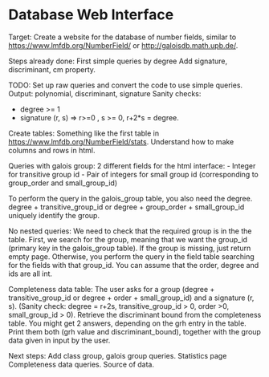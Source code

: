 # Database Web Interface


Target: Create a website for the database of number fields, similar to https://www.lmfdb.org/NumberField/ or http://galoisdb.math.upb.de/.

Steps already done:
First simple queries by degree
Add signature, discriminant, cm property.

TODO:
Set up raw queries and convert the code to use simple queries.
Output: polynomial, discriminant, signature
Sanity checks:
- degree >= 1
- signature (r, s) => r>=0 , s >= 0, r+2*s = degree.




Create tables:
Something like the first table in https://www.lmfdb.org/NumberField/stats. Understand how to make columns and rows in html.



Queries with galois group:
2 different fields for the html interface: - Integer for transitive group id
                                          - Pair of integers for small group id (corresponding to group_order and small_group_id)
                                          
To perform the query in the galois_group table, you also need the degree.
degree + transitive_group_id or degree + group_order + small_group_id uniquely identify the group.

No nested queries: We need to check that the required group is in the the table.
First, we search for the group, meaning that we want the group_id (primary key in the galois_group table). If the group is missing, just return empty page.
Otherwise, you perform the query in the field table searching for the fields with that group_id.
You can assume that the order, degree and ids are all int.

Completeness data table:
The user asks for a group (degree + transitive_group_id or degree + order + small_group_id) and a signature (r, s). (Sanity check: degree = r+2s, transitive_group_id > 0, order >0, small_group_id > 0). Retrieve the discriminant bound from the completeness table.
You might get 2 answers, depending on the grh entry in the table.
Print them both (grh value and discriminant_bound), together with the group data given in input by the user. 



Next steps:
Add class group, galois group queries.
Statistics page
Completeness data queries.
Source of data.
